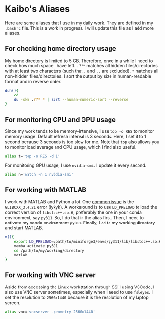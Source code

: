 # Kaibo's Aliases
Here are some aliases that I use in my daily work. They are defined in my `.bashrc` file. This is a work in progress. I will update this file as I add more aliases.

## For checking home directory usage
My home directory is limited to 5 GB. Therefore, once in a while I need to check how much space I have left. `.??*` matches all hidden files/directories with at least two characters (such that `.` and `..` are excluded). `*` matches all non-hidden files/directories. I sort the output by size in human-readable format and in reverse order.

```bash
duh(){
    cd
    du -skh .??* * | sort --human-numeric-sort --reverse
}
```

## For monitoring CPU and GPU usage
Since my work tends to be memory-intensive, I use `top -o RES` to monitor memory usage. Default refresh interval is 3 seconds. Here, I set it to 1 second because 3 seconds is too slow for me. Note that `top` also allows you to monitor load average and CPU usage, which I find also useful.

```bash
alias t='top -o RES -d 1'
```

For monitoring GPU usage, I use `nvidia-smi`. I update it every second.

```bash
alias n='watch -n 1 nvidia-smi'
```

## For working with MATLAB
I work with MATLAB and Python a lot. One [common issue](https://www.mathworks.com/matlabcentral/answers/329796-issue-with-libstdc-so-6) is the `GLIBCXX_3.4.21` error (iykyk). A workaround is to use `LD_PRELOAD` to load the correct version of `libstdc++.so.6`, preferably the one in your conda environment, say `py311`. So, I do that in the alias first. Then, I need to activate my conda environment `py311`. Finally, I `cd` to my working directory and start MATLAB.

```bash
m(){
    export LD_PRELOAD=/path/to/miniforge3/envs/py311/lib/libstdc++.so.6
    mamba activate py311
    cd /path/to/my/working/directory
    matlab
}
```

## For working with VNC server
Aside from accessing the Linux workstation through SSH using VSCode, I also use VNC server sometimes, especially when I need to use `fsleyes`. I set the resolution to `2560x1440` because it is the resolution of my laptop screen. 

```bash
alias vnc='vncserver -geometry 2560x1440'
```

